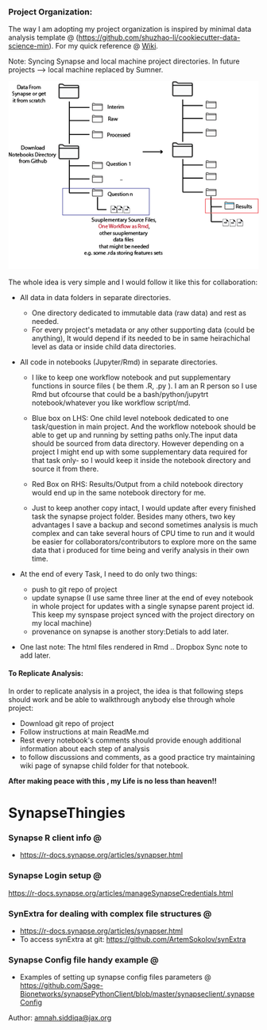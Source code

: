 
### Project Organization:

The way I am adopting my project organization is inspired by minimal data analysis template @ (https://github.com/shuzhao-li/cookiecutter-data-science-min). For my quick reference @ [Wiki](https://github.com/amnahsiddiqa/ProjectsOrganization/wiki/CookieCutter). 

Note: Syncing Synapse and local machine project directories. In future projects --> local machine replaced by Sumner.


![](Figures/ProjectOrganization.png?raw=true)

The whole idea is very simple and I would follow it like this for collaboration:

* All data in data folders in separate directories. 
  * One directory dedicated to immutable data (raw data) and rest as needed. 
  * For every project's metadata or any other supporting data (could be anything), It would depend if its needed to be in same heirachichal level as data or inside child data directories.   

* All code in notebooks (Jupyter/Rmd) in separate directories.
   * I like to keep one workflow notebook and put supplementary functions in source files ( be them .R, .py ). I am an R person so I use Rmd but ofcourse that could be a bash/python/jupytrt notebook/whatever you like workflow  script/md.
   
   * Blue box on LHS: One child level notebook dedicated to one task/question in main project. And the workflow notebook should be able to get up and running by setting paths     only.The input data should be sourced from data directory. However depending on a project I might end up with some supplementary data required for that task only-  so I would keep it inside the notebook directory and source it from there.
   
   * Red Box on RHS: Results/Output from a child notebook directory would end up in the same notebook directory for me.
   
   * Just to keep another copy intact, I would update after every finished task the synapse project folder. Besides many others, two key advantages I save a backup and second sometimes analysis is much complex and can take several hours of CPU time to run and it would be easier for collaborators/contributors to explore more on the same data that i produced for time being and verify analysis in their own time.
   
   
   
* At the end of every Task, I need to do only two things:
   * push to git repo of project
   * update synapse (I use same three liner at the end of evey notebook in  whole project for updates with a single synapse parent project id. This keep my synspase project synced with the project directory on my local machine) 
   * provenance on synapse is another story:Detials to add later.

* One last note: The html files rendered in Rmd .. Dropbox Sync note to add later.
   
 #### To Replicate Analysis:
 In order to replicate analysis in a project, the idea is that following steps should work and be able to walkthrough anybody else through whole project:
 
 * Download git repo of project
 * Follow instructions at main ReadMe.md
 * Rest every notebook's comments should provide enough additional information about each step of analysis
 * to follow discussions and comments, as a good practice try maintaining wiki page of synapse child folder for that notebook. 
   
   
  
  
  
  **After making peace with this , my Life is no less than heaven!!**



# SynapseThingies


### Synapse R client info @
* https://r-docs.synapse.org/articles/synapser.html


### Synapse Login setup @
https://r-docs.synapse.org/articles/manageSynapseCredentials.html


### SynExtra for dealing with complex file structures @
* https://r-docs.synapse.org/articles/synapser.html
* To access synExtra at git: https://github.com/ArtemSokolov/synExtra


### Synapse Config file handy example @ 
* Examples of setting up synapse config files parameters @ https://github.com/Sage-Bionetworks/synapsePythonClient/blob/master/synapseclient/.synapseConfig



Author: amnah.siddiqa@jax.org

